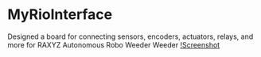 # MyRioInterface
Designed a board for connecting sensors, encoders, actuators, relays, and more for RAXYZ Autonomous Robo Weeder Weeder
[!Screenshot](ConnBoard.png)
